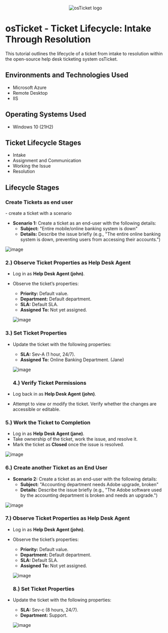<p align="center">
<img src="https://i.imgur.com/Clzj7Xs.png" alt="osTicket logo"/>
</p>

<h1>osTicket - Ticket Lifecycle: Intake Through Resolution</h1>
This tutorial outlines the lifecycle of a ticket from intake to resolution within the open-source help desk ticketing system osTicket.<br />

<h2>Environments and Technologies Used</h2>

  - Microsoft Azure
  - Remote Desktop
  - IIS

 <h2>Operating Systems Used </h2>

- Windows 10</b> (21H2)

<h2>Ticket Lifecycle Stages</h2>

- Intake
- Assignment and Communication
- Working the Issue
- Resolution

<h2>Lifecycle Stages</h2>

<h3>Create Tickets as end user</h3>
- create a ticket with a scenario

- **Scenario 1:** Create a ticket as an end-user with the following details:
  - **Subject:** "Entire mobile/online banking system is down"
  - **Details:** Describe the issue briefly (e.g., "The entire online banking system is down, preventing users from accessing their accounts.")

![image](https://github.com/user-attachments/assets/955a0507-5db0-480a-9b87-46378e510010)

<h3>2.) Observe Ticket Properties as Help Desk Agent</h3>

- Log in as **Help Desk Agent (john)**.
- Observe the ticket’s properties:
  - **Priority:** Default value.
  - **Department:** Default department.
  - **SLA:** Default SLA.
  - **Assigned To:** Not yet assigned.
 
  ![image](https://github.com/user-attachments/assets/3a13ce1d-dff0-42d4-9cec-f30fb1697f1b)

  
<h3>3.) Set Ticket Properties</h3>

- Update the ticket with the following properties:
  - **SLA:** Sev-A (1 hour, 24/7).
  - **Assigned To:** Online Banking Department. (Jane)
 
  ![image](https://github.com/user-attachments/assets/304f29ff-79ba-49f0-bb6d-1ef414888c15)

  <h3>4.) Verify Ticket Permissions</h3>

- Log back in as **Help Desk Agent (john)**.
- Attempt to view or modify the ticket. Verify whether the changes are accessible or editable.

<h3>5.) Work the Ticket to Completion</h3>

- Log in as **Help Desk Agent (jane)**.
- Take ownership of the ticket, work the issue, and resolve it.
- Mark the ticket as **Closed** once the issue is resolved.

![image](https://github.com/user-attachments/assets/a645ecd7-d0ca-4d4b-b5cb-730eb18c3dba)

<h3>6.) Create another Ticket as an End User</h3>

- **Scenario 2:** Create a ticket as an end-user with the following details:
  - **Subject:** "Accounting department needs Adobe upgrade, broken"
  - **Details:** Describe the issue briefly (e.g., "The Adobe software used by the accounting department is broken and needs an upgrade.")

![image](https://github.com/user-attachments/assets/71db2cdb-3ec1-48a7-b6a7-c361b5cbfc59)


<h3>7.) Observe Ticket Properties as Help Desk Agent</h3>

- Log in as **Help Desk Agent (john)**.
- Observe the ticket’s properties:
  - **Priority:** Default value.
  - **Department:** Default department.
  - **SLA:** Default SLA.
  - **Assigned To:** Not yet assigned.
 
  ![image](https://github.com/user-attachments/assets/f7ae5ead-f54e-4135-be93-8ea2defdfc14)

  <h3>8.) Set Ticket Properties</h3>

- Update the ticket with the following properties:
  - **SLA:** Sev-c (8 hours, 24/7).
  - **Department:** Support.
 
   ![image](https://github.com/user-attachments/assets/448fcec0-4f81-4c50-a639-249e1c4dd29a)






  
